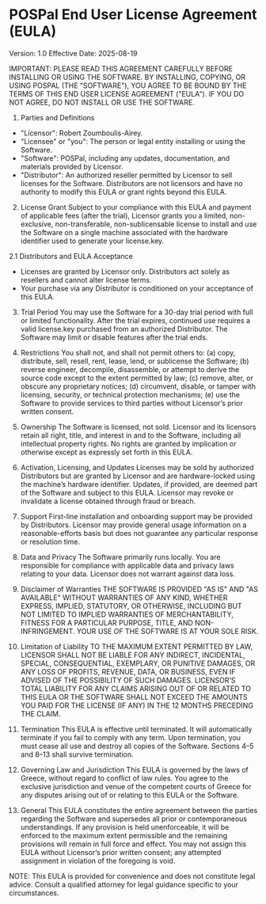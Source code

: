 # POSPal End User License Agreement (EULA)

Version: 1.0
Effective Date: 2025-08-19

IMPORTANT: PLEASE READ THIS AGREEMENT CAREFULLY BEFORE INSTALLING OR USING THE SOFTWARE. BY INSTALLING, COPYING, OR USING POSPAL (THE "SOFTWARE"), YOU AGREE TO BE BOUND BY THE TERMS OF THIS END USER LICENSE AGREEMENT ("EULA"). IF YOU DO NOT AGREE, DO NOT INSTALL OR USE THE SOFTWARE.

1. Parties and Definitions
- "Licensor": Robert Zoumboulis-Airey.
- "Licensee" or "you": The person or legal entity installing or using the Software.
- "Software": POSPal, including any updates, documentation, and materials provided by Licensor.
- "Distributor": An authorized reseller permitted by Licensor to sell licenses for the Software. Distributors are not licensors and have no authority to modify this EULA or grant rights beyond this EULA.

2. License Grant
Subject to your compliance with this EULA and payment of applicable fees (after the trial), Licensor grants you a limited, non-exclusive, non-transferable, non-sublicensable license to install and use the Software on a single machine associated with the hardware identifier used to generate your license.key.

2.1 Distributors and EULA Acceptance
- Licenses are granted by Licensor only. Distributors act solely as resellers and cannot alter license terms.
- Your purchase via any Distributor is conditioned on your acceptance of this EULA.

3. Trial Period
You may use the Software for a 30-day trial period with full or limited functionality. After the trial expires, continued use requires a valid license.key purchased from an authorized Distributor. The Software may limit or disable features after the trial ends.

4. Restrictions
You shall not, and shall not permit others to: (a) copy, distribute, sell, resell, rent, lease, lend, or sublicense the Software; (b) reverse engineer, decompile, disassemble, or attempt to derive the source code except to the extent permitted by law; (c) remove, alter, or obscure any proprietary notices; (d) circumvent, disable, or tamper with licensing, security, or technical protection mechanisms; (e) use the Software to provide services to third parties without Licensor’s prior written consent.

5. Ownership
The Software is licensed, not sold. Licensor and its licensors retain all right, title, and interest in and to the Software, including all intellectual property rights. No rights are granted by implication or otherwise except as expressly set forth in this EULA.

6. Activation, Licensing, and Updates
Licenses may be sold by authorized Distributors but are granted by Licensor and are hardware-locked using the machine’s hardware identifier. Updates, if provided, are deemed part of the Software and subject to this EULA. Licensor may revoke or invalidate a license obtained through fraud or breach.

7. Support
First-line installation and onboarding support may be provided by Distributors. Licensor may provide general usage information on a reasonable-efforts basis but does not guarantee any particular response or resolution time.

8. Data and Privacy
The Software primarily runs locally. You are responsible for compliance with applicable data and privacy laws relating to your data. Licensor does not warrant against data loss.

9. Disclaimer of Warranties
THE SOFTWARE IS PROVIDED "AS IS" AND "AS AVAILABLE" WITHOUT WARRANTIES OF ANY KIND, WHETHER EXPRESS, IMPLIED, STATUTORY, OR OTHERWISE, INCLUDING BUT NOT LIMITED TO IMPLIED WARRANTIES OF MERCHANTABILITY, FITNESS FOR A PARTICULAR PURPOSE, TITLE, AND NON-INFRINGEMENT. YOUR USE OF THE SOFTWARE IS AT YOUR SOLE RISK.

10. Limitation of Liability
TO THE MAXIMUM EXTENT PERMITTED BY LAW, LICENSOR SHALL NOT BE LIABLE FOR ANY INDIRECT, INCIDENTAL, SPECIAL, CONSEQUENTIAL, EXEMPLARY, OR PUNITIVE DAMAGES, OR ANY LOSS OF PROFITS, REVENUE, DATA, OR BUSINESS, EVEN IF ADVISED OF THE POSSIBILITY OF SUCH DAMAGES. LICENSOR’S TOTAL LIABILITY FOR ANY CLAIMS ARISING OUT OF OR RELATED TO THIS EULA OR THE SOFTWARE SHALL NOT EXCEED THE AMOUNTS YOU PAID FOR THE LICENSE (IF ANY) IN THE 12 MONTHS PRECEDING THE CLAIM.

11. Termination
This EULA is effective until terminated. It will automatically terminate if you fail to comply with any term. Upon termination, you must cease all use and destroy all copies of the Software. Sections 4–5 and 8–13 shall survive termination.

12. Governing Law and Jurisdiction
This EULA is governed by the laws of Greece, without regard to conflict of law rules. You agree to the exclusive jurisdiction and venue of the competent courts of Greece for any disputes arising out of or relating to this EULA or the Software.

13. General
This EULA constitutes the entire agreement between the parties regarding the Software and supersedes all prior or contemporaneous understandings. If any provision is held unenforceable, it will be enforced to the maximum extent permissible and the remaining provisions will remain in full force and effect. You may not assign this EULA without Licensor’s prior written consent; any attempted assignment in violation of the foregoing is void.

NOTE: This EULA is provided for convenience and does not constitute legal advice. Consult a qualified attorney for legal guidance specific to your circumstances.
